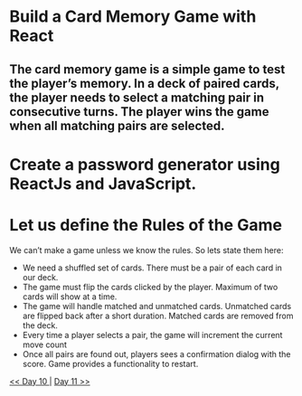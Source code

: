 # Build a Card Memory Game with React

## The card memory game is a simple game to test the player’s memory. In a deck of paired cards, the player needs to select a matching pair in consecutive turns. The player wins the game when all matching pairs are selected.

# Create a password generator using ReactJs and JavaScript.

# Let us define the Rules of the Game

We can’t make a game unless we know the rules. So lets state them here:

- We need a shuffled set of cards. There must be a pair of each card in our deck.
- The game must flip the cards clicked by the player. Maximum of two cards will show at a time.
- The game will handle matched and unmatched cards. Unmatched cards are flipped back after a short duration. Matched cards are removed from the deck.
- Every time a player selects a pair, the game will increment the current move count
- Once all pairs are found out, players sees a confirmation dialog with the score.
  Game provides a functionality to restart.

[<< Day 10 ](../Day_10_Password_generator/Day_10_Password_generator.md) | [ Day 11 >> ]()
